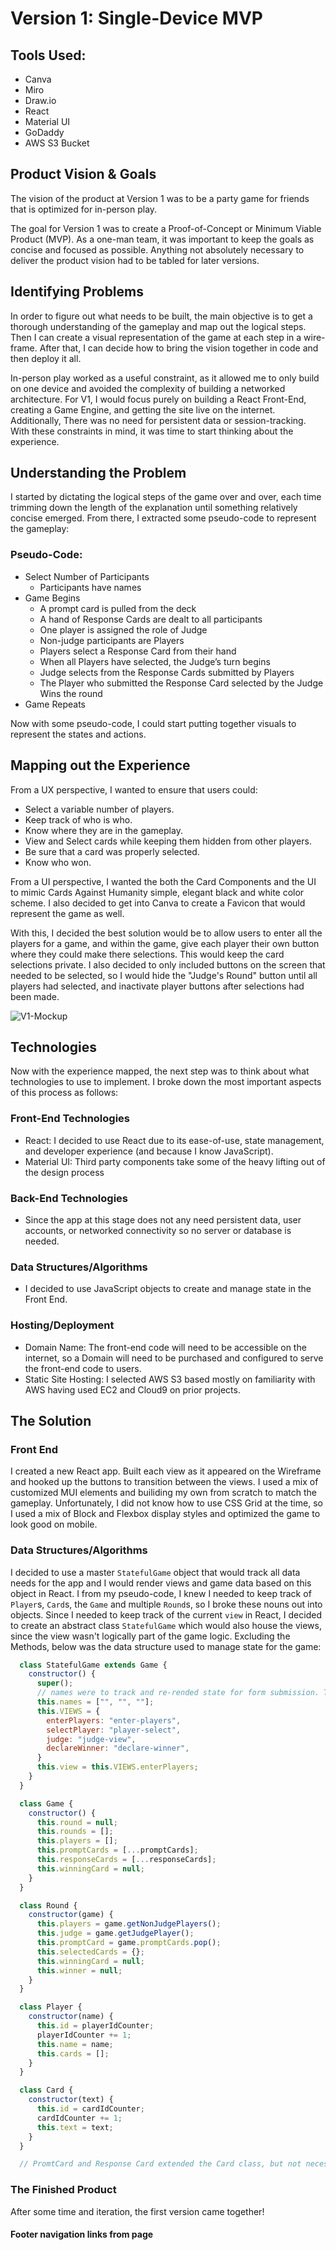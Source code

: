 # Version 1: Single-Device MVP

## Tools Used:
- Canva
- Miro
- Draw.io
- React
- Material UI
- GoDaddy
- AWS S3 Bucket

## Product Vision & Goals
The vision of the product at Version 1 was to be a party game for friends that is optimized for in-person play.

The goal for Version 1 was to create a Proof-of-Concept or Minimum Viable Product (MVP). As a one-man team, it was important to keep the goals as concise and focused as possible. Anything not absolutely necessary to deliver the product vision had to be tabled for later versions.  

## Identifying Problems
In order to figure out what needs to be built, the main objective is to get a thorough understanding of the gameplay and map out the logical steps. Then I can create a visual representation of the game at each step in a wire-frame.  After that, I can decide how to bring the vision together in code and then deploy it all.

In-person play worked as a useful constraint, as it allowed me to only build on one device and avoided the complexity of building a networked architecture. For V1, I would focus purely on building a React Front-End, creating a Game Engine, and getting the site live on the internet. Additionally, There was no need for persistent data or session-tracking.  With these constraints in mind, it was time to start thinking about the experience.

## Understanding the Problem
I started by dictating the logical steps of the game over and over, each time trimming down the length of the explanation until something relatively concise emerged. From there, I extracted some pseudo-code to represent the gameplay:

### Pseudo-Code:
- Select Number of Participants
  -	Participants have names
- Game Begins
  -	A prompt card is pulled from the deck
  -	A hand of Response Cards are dealt to all participants
  -	One player is assigned the role of Judge
  -	Non-judge participants are Players
  -	Players select a Response Card from their hand
  -	When all Players have selected, the Judge’s turn begins
  -	Judge selects from the Response Cards submitted by Players
  -	The Player who submitted the Response Card selected by the Judge Wins the round
- Game Repeats

Now with some pseudo-code, I could start putting together visuals to represent the states and actions.

## Mapping out the Experience
From a UX perspective, I wanted to ensure that users could:

-	Select a variable number of players.
-	Keep track of who is who.
-	Know where they are in the gameplay.
-	View and Select cards while keeping them hidden from other players.
-	Be sure that a card was properly selected.
-	Know who won.

From a UI perspective, I wanted the both the Card Components and the UI to mimic Cards Against Humanity simple, elegant black and white color scheme. I also decided to get into Canva to create a Favicon that would represent the game as well.

With this, I decided the best solution would be to allow users to enter all the players for a game, and within the game, give each player their own button where they could make there selections. This would keep the card selections private. I also decided to only included buttons on the screen that needed to be selected, so I would hide the "Judge's Round" button until all players had selected, and inactivate player buttons after selections had been made.

![V1-Mockup](../../assets/Project/V1/V1-Mockup.png)

## Technologies
Now with the experience mapped, the next step was to think about what technologies to use to implement. I broke down the most important aspects of this process as follows:

###	Front-End Technologies
- React: I decided to use React due to its ease-of-use, state management, and developer experience (and because I know JavaScript). 
- Material UI: Third party components take some of the heavy lifting out of the design process

### Back-End Technologies
- Since the app at this stage does not any need persistent data, user accounts, or networked connectivity so no server or database is needed.

### Data Structures/Algorithms
- I decided to use JavaScript objects to create and manage state in the Front End.

### Hosting/Deployment
- Domain Name: The front-end code will need to be accessible on the internet, so a Domain will need to be purchased and configured to serve the front-end code to users.  
- Static Site Hosting: I selected AWS S3 based mostly on familiarity with AWS having used EC2 and Cloud9 on prior projects.


## The Solution

### Front End
I created a new React app. Built each view as it appeared on the Wireframe and hooked up the buttons to transition between the views. I used a mix of customized MUI elements and builiding my own from scratch to match the gameplay.  Unfortunately, I did not know how to use CSS Grid at the time, so I used a mix of Block and Flexbox display styles and optimized the game to look good on mobile.

### Data Structures/Algorithms
I decided to use a master `StatefulGame` object that would track all data needs for the app and I would render views and game data based on this object in React.  I from my pseudo-code, I knew I needed to keep track of `Player`s, `Card`s, the `Game` and multiple `Round`s, so I broke these nouns out into objects. Since I needed to keep track of the current `view` in React, I decided to create an abstract class `StatefulGame` which would also house the views, since the view wasn't logically part of the game logic. Excluding the Methods, below was the data structure used to manage state for the game:

```javascript
  class StatefulGame extends Game {
    constructor() {
      super();
      // names were to track and re-rended state for form submission. This was removed in V2.
      this.names = ["", "", ""];
      this.VIEWS = {
        enterPlayers: "enter-players",
        selectPlayer: "player-select",
        judge: "judge-view",
        declareWinner: "declare-winner",
      }
      this.view = this.VIEWS.enterPlayers;
    }
  }

  class Game {
    constructor() {
      this.round = null;
      this.rounds = [];
      this.players = [];
      this.promptCards = [...promptCards];
      this.responseCards = [...responseCards];
      this.winningCard = null;
    }
  }

  class Round {
    constructor(game) {
      this.players = game.getNonJudgePlayers();
      this.judge = game.getJudgePlayer();
      this.promptCard = game.promptCards.pop();
      this.selectedCards = {};
      this.winningCard = null;
      this.winner = null;
    }
  }

  class Player {
    constructor(name) {
      this.id = playerIdCounter;
      playerIdCounter += 1;
      this.name = name;
      this.cards = [];
    }
  }

  class Card {
    constructor(text) {
      this.id = cardIdCounter;
      cardIdCounter += 1;
      this.text = text;
    }
  }

  // PromtCard and Response Card extended the Card class, but not necessary for understanding the architecture
```

### The Finished Product

After some time and iteration, the first version came together!



#### Footer navigation links from page
